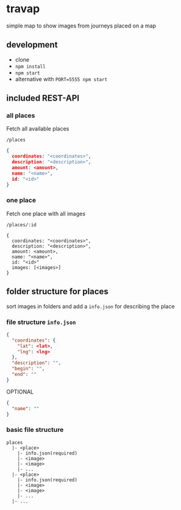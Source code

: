 # travap
simple map to show images from journeys placed on a map

## development
* clone
* `npm install`
* `npm start`
* alternative with `PORT=5555 npm start`

## included REST-API
### all places
Fetch all available places
```
/places
```
```json
{
  coordinates: "<coordinates>",
  description: "<description>",
  amount: <amount>,
  name: "<name>",
  id: "<id>"
}
```

### one place
Fetch one place with all images
```
/places/:id
```
```
{
  coordinates: "<coordinates>",
  description: "<description>",
  amount: <amount>,
  name: "<name>",
  id: "<id>"
  images: [<images>]
}
```

## folder structure for places
sort images in folders and add a `info.json` for describing the place

### file structure `info.json`
```json
{
  "coordinates": {
    "lat": <lat>,
    "lng": <lng>
  },
  "description": "",
  "begin": "",
  "end": ""
}
```
OPTIONAL
```json
{
  "name": ""
}
```

### basic file structure
```
places
  |- <place>
    |- info.json(required)
    |- <image>
    |- <image>
    |- ...
  |- <place>
    |- info.json(required)
    |- <image>
    |- <image>
    |- ...
  |- ...
```